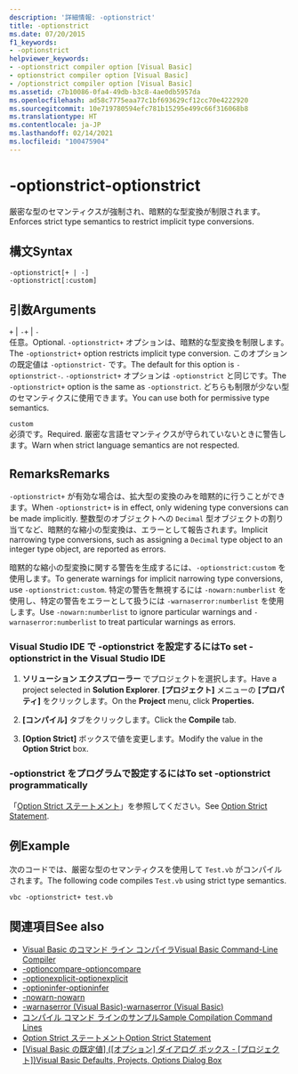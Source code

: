 ```yaml
---
description: '詳細情報: -optionstrict'
title: -optionstrict
ms.date: 07/20/2015
f1_keywords:
- -optionstrict
helpviewer_keywords:
- -optionstrict compiler option [Visual Basic]
- optionstrict compiler option [Visual Basic]
- /optionstrict compiler option [Visual Basic]
ms.assetid: c7b10086-0fa4-49db-b3c8-4ae0db5957da
ms.openlocfilehash: ad58c7775eaa77c1bf693629cf12cc70e4222920
ms.sourcegitcommit: 10e719780594efc781b15295e499c66f316068b8
ms.translationtype: HT
ms.contentlocale: ja-JP
ms.lasthandoff: 02/14/2021
ms.locfileid: "100475904"
---
```

# <a name="-optionstrict"></a><span data-ttu-id="22b0b-103">-optionstrict</span><span class="sxs-lookup"><span data-stu-id="22b0b-103">-optionstrict</span></span>

<span data-ttu-id="22b0b-104">厳密な型のセマンティクスが強制され、暗黙的な型変換が制限されます。</span><span class="sxs-lookup"><span data-stu-id="22b0b-104">Enforces strict type semantics to restrict implicit type conversions.</span></span>

## <a name="syntax"></a><span data-ttu-id="22b0b-105">構文</span><span class="sxs-lookup"><span data-stu-id="22b0b-105">Syntax</span></span>

```console
-optionstrict[+ | -]
-optionstrict[:custom]
```

## <a name="arguments"></a><span data-ttu-id="22b0b-106">引数</span><span class="sxs-lookup"><span data-stu-id="22b0b-106">Arguments</span></span>

<span data-ttu-id="22b0b-107">`+` &#124; `-`</span><span class="sxs-lookup"><span data-stu-id="22b0b-107">`+` &#124; `-`</span></span>  
<span data-ttu-id="22b0b-108">任意。</span><span class="sxs-lookup"><span data-stu-id="22b0b-108">Optional.</span></span> <span data-ttu-id="22b0b-109">`-optionstrict+` オプションは、暗黙的な型変換を制限します。</span><span class="sxs-lookup"><span data-stu-id="22b0b-109">The `-optionstrict+` option restricts implicit type conversion.</span></span> <span data-ttu-id="22b0b-110">このオプションの既定値は `-optionstrict-` です。</span><span class="sxs-lookup"><span data-stu-id="22b0b-110">The default for this option is `-optionstrict-`.</span></span> <span data-ttu-id="22b0b-111">`-optionstrict+` オプションは `-optionstrict` と同じです。</span><span class="sxs-lookup"><span data-stu-id="22b0b-111">The `-optionstrict+` option is the same as `-optionstrict`.</span></span> <span data-ttu-id="22b0b-112">どちらも制限が少ない型のセマンティクスに使用できます。</span><span class="sxs-lookup"><span data-stu-id="22b0b-112">You can use both for permissive type semantics.</span></span>

`custom`  
<span data-ttu-id="22b0b-113">必須です。</span><span class="sxs-lookup"><span data-stu-id="22b0b-113">Required.</span></span> <span data-ttu-id="22b0b-114">厳密な言語セマンティクスが守られていないときに警告します。</span><span class="sxs-lookup"><span data-stu-id="22b0b-114">Warn when strict language semantics are not respected.</span></span>

## <a name="remarks"></a><span data-ttu-id="22b0b-115">Remarks</span><span class="sxs-lookup"><span data-stu-id="22b0b-115">Remarks</span></span>

<span data-ttu-id="22b0b-116">`-optionstrict+` が有効な場合は、拡大型の変換のみを暗黙的に行うことができます。</span><span class="sxs-lookup"><span data-stu-id="22b0b-116">When `-optionstrict+` is in effect, only widening type conversions can be made implicitly.</span></span> <span data-ttu-id="22b0b-117">整数型のオブジェクトへの `Decimal` 型オブジェクトの割り当てなど、暗黙的な縮小の型変換は、エラーとして報告されます。</span><span class="sxs-lookup"><span data-stu-id="22b0b-117">Implicit narrowing type conversions, such as assigning a `Decimal` type object to an integer type object, are reported as errors.</span></span>

<span data-ttu-id="22b0b-118">暗黙的な縮小の型変換に関する警告を生成するには、`-optionstrict:custom` を使用します。</span><span class="sxs-lookup"><span data-stu-id="22b0b-118">To generate warnings for implicit narrowing type conversions, use `-optionstrict:custom`.</span></span> <span data-ttu-id="22b0b-119">特定の警告を無視するには `-nowarn:numberlist` を使用し、特定の警告をエラーとして扱うには `-warnaserror:numberlist` を使用します。</span><span class="sxs-lookup"><span data-stu-id="22b0b-119">Use `-nowarn:numberlist` to ignore particular warnings and `-warnaserror:numberlist` to treat particular warnings as errors.</span></span>

### <a name="to-set--optionstrict-in-the-visual-studio-ide"></a><span data-ttu-id="22b0b-120">Visual Studio IDE で -optionstrict を設定するには</span><span class="sxs-lookup"><span data-stu-id="22b0b-120">To set -optionstrict in the Visual Studio IDE</span></span>

1. <span data-ttu-id="22b0b-121">**ソリューション エクスプローラー** でプロジェクトを選択します。</span><span class="sxs-lookup"><span data-stu-id="22b0b-121">Have a project selected in **Solution Explorer**.</span></span> <span data-ttu-id="22b0b-122">**[プロジェクト]** メニューの **[プロパティ]** をクリックします。</span><span class="sxs-lookup"><span data-stu-id="22b0b-122">On the **Project** menu, click **Properties.**</span></span>

2. <span data-ttu-id="22b0b-123">**[コンパイル]** タブをクリックします。</span><span class="sxs-lookup"><span data-stu-id="22b0b-123">Click the **Compile** tab.</span></span>

3. <span data-ttu-id="22b0b-124">**[Option Strict]** ボックスで値を変更します。</span><span class="sxs-lookup"><span data-stu-id="22b0b-124">Modify the value in the **Option Strict** box.</span></span>

### <a name="to-set--optionstrict-programmatically"></a><span data-ttu-id="22b0b-125">-optionstrict をプログラムで設定するには</span><span class="sxs-lookup"><span data-stu-id="22b0b-125">To set -optionstrict programmatically</span></span>

<span data-ttu-id="22b0b-126">「[Option Strict ステートメント](../../language-reference/statements/option-strict-statement.md)」を参照してください。</span><span class="sxs-lookup"><span data-stu-id="22b0b-126">See [Option Strict Statement](../../language-reference/statements/option-strict-statement.md).</span></span>

## <a name="example"></a><span data-ttu-id="22b0b-127">例</span><span class="sxs-lookup"><span data-stu-id="22b0b-127">Example</span></span>

<span data-ttu-id="22b0b-128">次のコードでは、厳密な型のセマンティクスを使用して `Test.vb` がコンパイルされます。</span><span class="sxs-lookup"><span data-stu-id="22b0b-128">The following code compiles `Test.vb` using strict type semantics.</span></span>

```console
vbc -optionstrict+ test.vb
```

## <a name="see-also"></a><span data-ttu-id="22b0b-129">関連項目</span><span class="sxs-lookup"><span data-stu-id="22b0b-129">See also</span></span>

- [<span data-ttu-id="22b0b-130">Visual Basic のコマンド ライン コンパイラ</span><span class="sxs-lookup"><span data-stu-id="22b0b-130">Visual Basic Command-Line Compiler</span></span>](index.md)
- [<span data-ttu-id="22b0b-131">-optioncompare</span><span class="sxs-lookup"><span data-stu-id="22b0b-131">-optioncompare</span></span>](optioncompare.md)
- [<span data-ttu-id="22b0b-132">-optionexplicit</span><span class="sxs-lookup"><span data-stu-id="22b0b-132">-optionexplicit</span></span>](optionexplicit.md)
- [<span data-ttu-id="22b0b-133">-optioninfer</span><span class="sxs-lookup"><span data-stu-id="22b0b-133">-optioninfer</span></span>](optioninfer.md)
- [<span data-ttu-id="22b0b-134">-nowarn</span><span class="sxs-lookup"><span data-stu-id="22b0b-134">-nowarn</span></span>](nowarn.md)
- [<span data-ttu-id="22b0b-135">-warnaserror (Visual Basic)</span><span class="sxs-lookup"><span data-stu-id="22b0b-135">-warnaserror (Visual Basic)</span></span>](warnaserror.md)
- [<span data-ttu-id="22b0b-136">コンパイル コマンド ラインのサンプル</span><span class="sxs-lookup"><span data-stu-id="22b0b-136">Sample Compilation Command Lines</span></span>](sample-compilation-command-lines.md)
- [<span data-ttu-id="22b0b-137">Option Strict ステートメント</span><span class="sxs-lookup"><span data-stu-id="22b0b-137">Option Strict Statement</span></span>](../../language-reference/statements/option-strict-statement.md)
- <span data-ttu-id="22b0b-138">[[Visual Basic の既定値] ([オプション] ダイアログ ボックス - [プロジェクト])](/visualstudio/ide/reference/visual-basic-defaults-projects-options-dialog-box)</span><span class="sxs-lookup"><span data-stu-id="22b0b-138">[Visual Basic Defaults, Projects, Options Dialog Box](/visualstudio/ide/reference/visual-basic-defaults-projects-options-dialog-box)</span></span>
